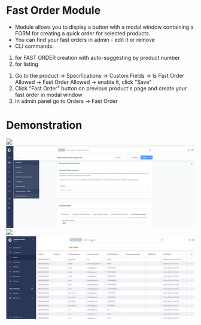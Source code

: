 # Fast Order Module


* Module allows you to display a button with a modal window containing a FORM for creating a quick order for selected products.
* You can find your fast orders in admin - edit it or remove
* CLI commands: 
1) for FAST ORDER creation with auto-suggesting by product number
2) for listing

1. Go to the product -> Specifications -> Custom Fields -> Is Fast Order Allowed -> Fast Order Allowed -> enable it, click "Save"
2. Click "Fast Order" button on previous product's page and create your fast order in modal window
3. In admin panel go to Orders -> Fast Order 

# Demonstration
![](0_Product_Suggest_using_Tabulation_in_CLI.gif.gif)
![](1_Place_Fast_Order_Popup.gif)
![](2_Admin_Fast_Order_List.gif)
![](3_Admin_Fast_Order_Entity_manipulations.gif)